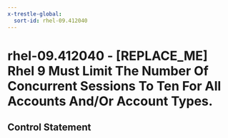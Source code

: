 ```yaml
---
x-trestle-global:
  sort-id: rhel-09.412040
---
```


# rhel-09.412040 - \[REPLACE_ME\] Rhel 9 Must Limit The Number Of Concurrent Sessions To Ten For All Accounts And/Or Account Types.

## Control Statement
